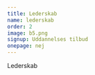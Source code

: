 ```yaml
---
title: Lederskab
name: lederskab
order: 2
image: b5.png
signup: Uddannelses tilbud
onepage: nej
---
```


Lederskab